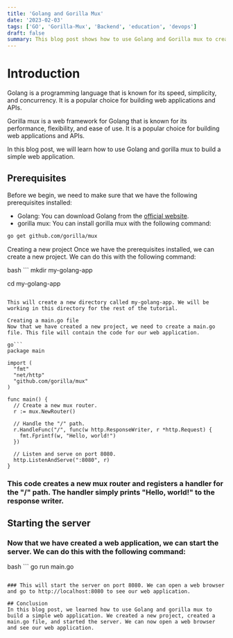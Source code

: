 ```yaml
---
title: 'Golang and Gorilla Mux'
date: '2023-02-03'
tags: ['GO', 'Gorilla-Mux', 'Backend', 'education', 'devops']
draft: false
summary: This blog post shows how to use Golang and Gorilla mux to create a simple web application. The steps are to create a new project, create a main.go file, and start the server.
---
```


# Introduction

Golang is a programming language that is known for its speed, simplicity, and concurrency. It is a popular choice for building web applications and APIs.

Gorilla mux is a web framework for Golang that is known for its performance, flexibility, and ease of use. It is a popular choice for building web applications and APIs.

In this blog post, we will learn how to use Golang and gorilla mux to build a simple web application.

## Prerequisites

Before we begin, we need to make sure that we have the following prerequisites installed:

- Golang: You can download Golang from the [official website](https://golang.org/dl/).
- gorilla mux: You can install gorilla mux with the following command:

```bash
go get github.com/gorilla/mux
```

Creating a new project
Once we have the prerequisites installed, we can create a new project. We can do this with the following command:

bash ```
mkdir my-golang-app

cd my-golang-app

````

This will create a new directory called my-golang-app. We will be working in this directory for the rest of the tutorial.

Creating a main.go file
Now that we have created a new project, we need to create a main.go file. This file will contain the code for our web application.

go```
package main

import (
  "fmt"
  "net/http"
  "github.com/gorilla/mux"
)

func main() {
  // Create a new mux router.
  r := mux.NewRouter()

  // Handle the "/" path.
  r.HandleFunc("/", func(w http.ResponseWriter, r *http.Request) {
    fmt.Fprintf(w, "Hello, world!")
  })

  // Listen and serve on port 8080.
  http.ListenAndServe(":8080", r)
}
````

### This code creates a new mux router and registers a handler for the "/" path. The handler simply prints "Hello, world!" to the response writer.

## Starting the server

### Now that we have created a web application, we can start the server. We can do this with the following command:

bash ```
go run main.go

```

### This will start the server on port 8080. We can open a web browser and go to http://localhost:8080 to see our web application.

## Conclusion
In this blog post, we learned how to use Golang and gorilla mux to build a simple web application. We created a new project, created a main.go file, and started the server. We can now open a web browser and see our web application.
```
